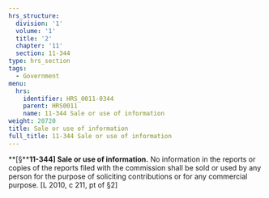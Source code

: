 ```yaml
---
hrs_structure:
  division: '1'
  volume: '1'
  title: '2'
  chapter: '11'
  section: 11-344
type: hrs_section
tags:
  - Government
menu:
  hrs:
    identifier: HRS_0011-0344
    parent: HRS0011
    name: 11-344 Sale or use of information
weight: 20720
title: Sale or use of information
full_title: 11-344 Sale or use of information
---
```

**[§****11-344] Sale or use of information.** No information in the reports or copies of the reports filed with the commission shall be sold or used by any person for the purpose of soliciting contributions or for any commercial purpose. [L 2010, c 211, pt of §2]